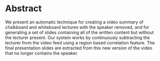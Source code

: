 # Abstract

We present an automatic technique for creating a video summary of chalkboard and whiteboard lectures
with the speaker removed, and for generating a set of slides containing all of the written content but without
the lecturer present. Our system works by continuously subtracting the lecturer from the video feed using
a region based correlation feature. The final presentation slides are extracted from this new version of the
video that no longer contains the speaker.
